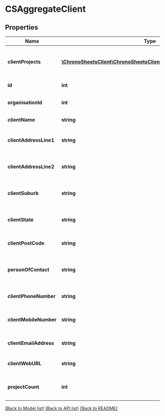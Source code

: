 # CSAggregateClient

## Properties
Name | Type | Description | Notes
------------ | ------------- | ------------- | -------------
**clientProjects** | [**\ChronoSheetsClient\ChronoSheetsClientLibModel\CSAggregateProject[]**](CSAggregateProject.md) | A list of projects that are under this client | [optional] 
**id** | **int** | The ID of the client | [optional] 
**organisationId** | **int** | The ID of your organisation | [optional] 
**clientName** | **string** | The name of the client | [optional] 
**clientAddressLine1** | **string** | The address line 1 of the client | [optional] 
**clientAddressLine2** | **string** | The address line 2 of the client | [optional] 
**clientSuburb** | **string** | The address suburb of the client | [optional] 
**clientState** | **string** | The address state of the client | [optional] 
**clientPostCode** | **string** | The postcode of the client | [optional] 
**personOfContact** | **string** | The contact person working under the client | [optional] 
**clientPhoneNumber** | **string** | The phone number of the client | [optional] 
**clientMobileNumber** | **string** | The mobile phone number of the client | [optional] 
**clientEmailAddress** | **string** | The email address of the client | [optional] 
**clientWebURL** | **string** | The website URL of the client | [optional] 
**projectCount** | **int** | The number of projects under the client | [optional] 

[[Back to Model list]](../README.md#documentation-for-models) [[Back to API list]](../README.md#documentation-for-api-endpoints) [[Back to README]](../README.md)


